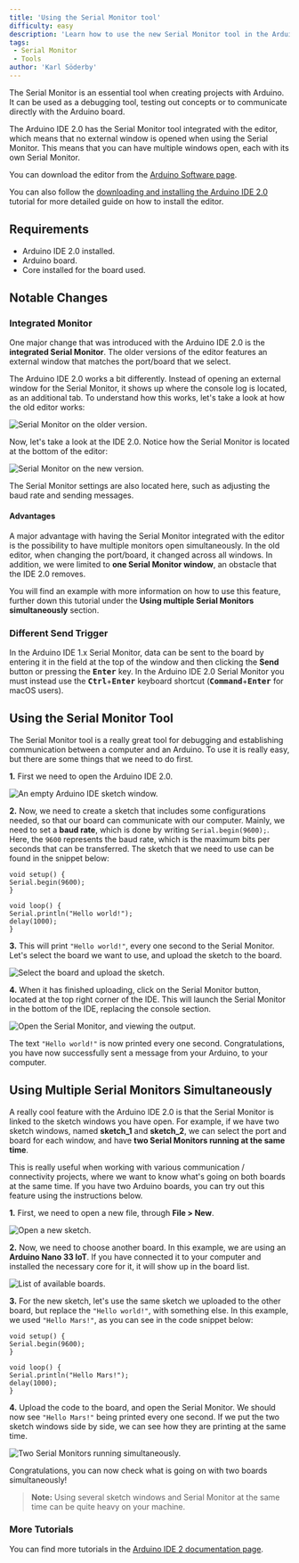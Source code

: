 ```yaml
---
title: 'Using the Serial Monitor tool'
difficulty: easy
description: 'Learn how to use the new Serial Monitor tool in the Arduino IDE 2.0, and how it works differently from older versions.'
tags:
 - Serial Monitor
 - Tools
author: 'Karl Söderby'
---
```


The Serial Monitor is an essential tool when creating projects with Arduino. It can be used as a debugging tool, testing out concepts or to communicate directly with the Arduino board. 

The Arduino IDE 2.0 has the Serial Monitor tool integrated with the editor, which means that no external window is opened when using the Serial Monitor. This means that you can have multiple windows open, each with its own Serial Monitor. 

You can download the editor from the [Arduino Software page](https://www.arduino.cc/en/software#experimental-software). 

You can also follow the [downloading and installing the Arduino IDE 2.0](/en/Tutorial/getting-started-with-ide-v2/ide-v2-downloading-and-installing) tutorial for more detailed guide on how to install the editor.

## Requirements

- Arduino IDE 2.0 installed. 
- Arduino board.
- Core installed for the board used.

## Notable Changes

### Integrated Monitor

One major change that was introduced with the Arduino IDE 2.0 is the **integrated Serial Monitor**. The older versions of the editor features an external window that matches the port/board that we select. 

The Arduino IDE 2.0 works a bit differently. Instead of opening an external window for the Serial Monitor, it shows up where the console log is located, as an additional tab. To understand how this works, let's take a look at how the old editor works:

![Serial Monitor on the older version.](assets/serial-monitor-old-editor.png)

Now, let's take a look at the IDE 2.0. Notice how the Serial Monitor is located at the bottom of the editor:

![Serial Monitor on the new version.](assets/serial-monitor-new-editor.png)

The Serial Monitor settings are also located here, such as adjusting the baud rate and sending messages. 

#### Advantages

A major advantage with having the Serial Monitor integrated with the editor is the possibility to have multiple monitors open simultaneously. In the old editor, when changing the port/board, it changed across all windows. In addition, we were limited to **one Serial Monitor window**, an obstacle that the IDE 2.0 removes. 

You will find an example with more information on how to use this feature, further down this tutorial under the **Using multiple Serial Monitors simultaneously** section.

### Different Send Trigger

In the Arduino IDE 1.x Serial Monitor, data can be sent to the board by entering it in the field at the top of the window and then clicking the **Send** button or pressing the <kbd>**Enter**</kbd> key. In the Arduino IDE 2.0 Serial Monitor you must instead use the <kbd>**Ctrl**</kbd>+<kbd>**Enter**</kbd> keyboard shortcut (<kbd>**Command**</kbd>+<kbd>**Enter**</kbd> for macOS users).

## Using the Serial Monitor Tool

The Serial Monitor tool is a really great tool for debugging and establishing communication between a computer and an Arduino. To use it is really easy, but there are some things that we need to do first.

**1.** First we need to open the Arduino IDE 2.0. 

![An empty Arduino IDE sketch window.](assets/serial-monitor-img01.png)

**2.** Now, we need to create a sketch that includes some configurations needed, so that our board can communicate with our computer. Mainly, we need to set a **baud rate**, which is done by writing `Serial.begin(9600);`. Here, the `9600` represents the baud rate, which is the maximum bits per seconds that can be transferred. The sketch that we need to use can be found in the snippet below:

```arduino
void setup() {
Serial.begin(9600);
}

void loop() {
Serial.println("Hello world!");
delay(1000); 
}
```

**3.** This will print `"Hello world!"`, every one second to the Serial Monitor. Let's select the board we want to use, and upload the sketch to the board. 

![Select the board and upload the sketch.](assets/serial-monitor-img02.png)

**4.** When it has finished uploading, click on the Serial Monitor button, located at the top right corner of the IDE. This will launch the Serial Monitor in the bottom of the IDE, replacing the console section. 

![Open the Serial Monitor, and viewing the output.](assets/serial-monitor-img03.png)

The text `"Hello world!"` is now printed every one second. Congratulations, you have now successfully sent a message from your Arduino, to your computer. 


## Using Multiple Serial Monitors Simultaneously

A really cool feature with the Arduino IDE 2.0 is that the Serial Monitor is linked to the sketch windows you have open. For example, if we have two sketch windows, named **sketch_1** and **sketch_2**, we can select the port and board for each window, and have **two Serial Monitors running at the same time**. 

This is really useful when working with various communication / connectivity projects, where we want to know what's going on both boards at the same time. If you have two Arduino boards, you can try out this feature using the instructions below.

**1.** First, we need to open a new file, through **File > New**.

![Open a new sketch.](assets/serial-monitor-img04.png)

**2.** Now, we need to choose another board. In this example, we are using an **Arduino Nano 33 IoT**. If you have connected it to your computer and installed the necessary core for it, it will show up in the board list.

![List of available boards.](assets/serial-monitor-img05.png)


**3.** For the new sketch, let's use the same sketch we uploaded to the other board, but replace the `"Hello world!"`, with something else. In this example, we used `"Hello Mars!"`, as you can see in the code snippet below:

```arduino
void setup() {
Serial.begin(9600);
}

void loop() {
Serial.println("Hello Mars!");
delay(1000); 
}
```

**4.** Upload the code to the board, and open the Serial Monitor. We should now see `"Hello Mars!"` being printed every one second. If we put the two sketch windows side by side, we can see how they are printing at the same time.

![Two Serial Monitors running simultaneously.](assets/serial-monitor-img06.png)

Congratulations, you can now check what is going on with two boards simultaneously!

>**Note:** Using several sketch windows and Serial Monitor at the same time can be quite heavy on your machine. 

### More Tutorials

You can find more tutorials in the [Arduino IDE 2 documentation page](/software/ide-v2/).
